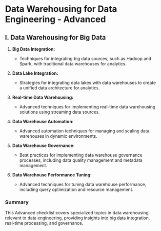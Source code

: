 # Data Warehousing for Data Engineering - Advanced

## I. Data Warehousing for Big Data

1. **Big Data Integration:** 
   - Techniques for integrating big data sources, such as Hadoop and Spark, with traditional data warehouses for analytics.

2. **Data Lake Integration:** 
   - Strategies for integrating data lakes with data warehouses to create a unified data architecture for analytics.

3. **Real-time Data Warehousing:** 
   - Advanced techniques for implementing real-time data warehousing solutions using streaming data sources.

4. **Data Warehouse Automation:** 
   - Advanced automation techniques for managing and scaling data warehouses in dynamic environments.

5. **Data Warehouse Governance:** 
   - Best practices for implementing data warehouse governance processes, including data quality management and metadata management.

6. **Data Warehouse Performance Tuning:** 
   - Advanced techniques for tuning data warehouse performance, including query optimization and resource management.

### Summary

This Advanced checklist covers specialized topics in data warehousing relevant to data engineering, providing insights into big data integration, real-time processing, and governance.
